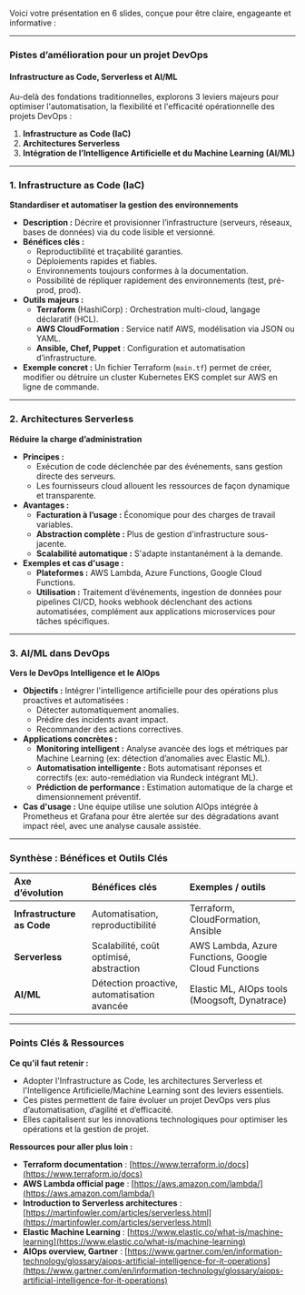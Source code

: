Voici votre présentation en 6 slides, conçue pour être claire, engageante et informative :

---

### **Pistes d’amélioration pour un projet DevOps**
#### Infrastructure as Code, Serverless et AI/ML

Au-delà des fondations traditionnelles, explorons 3 leviers majeurs pour optimiser l'automatisation, la flexibilité et l'efficacité opérationnelle des projets DevOps :

1.  **Infrastructure as Code (IaC)**
2.  **Architectures Serverless**
3.  **Intégration de l’Intelligence Artificielle et du Machine Learning (AI/ML)**

---

### **1. Infrastructure as Code (IaC)**
**Standardiser et automatiser la gestion des environnements**

*   **Description :** Décrire et provisionner l’infrastructure (serveurs, réseaux, bases de données) via du code lisible et versionné.
*   **Bénéfices clés :**
    *   Reproductibilité et traçabilité garanties.
    *   Déploiements rapides et fiables.
    *   Environnements toujours conformes à la documentation.
    *   Possibilité de répliquer rapidement des environnements (test, pré-prod, prod).
*   **Outils majeurs :**
    *   **Terraform** (HashiCorp) : Orchestration multi-cloud, langage déclaratif (HCL).
    *   **AWS CloudFormation** : Service natif AWS, modélisation via JSON ou YAML.
    *   **Ansible, Chef, Puppet** : Configuration et automatisation d’infrastructure.
*   **Exemple concret :** Un fichier Terraform (`main.tf`) permet de créer, modifier ou détruire un cluster Kubernetes EKS complet sur AWS en ligne de commande.

---

### **2. Architectures Serverless**
**Réduire la charge d’administration**

*   **Principes :**
    *   Exécution de code déclenchée par des événements, sans gestion directe des serveurs.
    *   Les fournisseurs cloud allouent les ressources de façon dynamique et transparente.
*   **Avantages :**
    *   **Facturation à l’usage :** Économique pour des charges de travail variables.
    *   **Abstraction complète :** Plus de gestion d'infrastructure sous-jacente.
    *   **Scalabilité automatique :** S'adapte instantanément à la demande.
*   **Exemples et cas d'usage :**
    *   **Plateformes :** AWS Lambda, Azure Functions, Google Cloud Functions.
    *   **Utilisation :** Traitement d’événements, ingestion de données pour pipelines CI/CD, hooks webhook déclenchant des actions automatisées, complément aux applications microservices pour tâches spécifiques.

---

### **3. AI/ML dans DevOps**
**Vers le DevOps Intelligence et le AIOps**

*   **Objectifs :** Intégrer l'intelligence artificielle pour des opérations plus proactives et automatisées :
    *   Détecter automatiquement anomalies.
    *   Prédire des incidents avant impact.
    *   Recommander des actions correctives.
*   **Applications concrètes :**
    *   **Monitoring intelligent :** Analyse avancée des logs et métriques par Machine Learning (ex: détection d’anomalies avec Elastic ML).
    *   **Automatisation intelligente :** Bots automatisant réponses et correctifs (ex: auto-remédiation via Rundeck intégrant ML).
    *   **Prédiction de performance :** Estimation automatique de la charge et dimensionnement préventif.
*   **Cas d'usage :** Une équipe utilise une solution AIOps intégrée à Prometheus et Grafana pour être alertée sur des dégradations avant impact réel, avec une analyse causale assistée.

---

### **Synthèse : Bénéfices et Outils Clés**

| Axe d’évolution        | Bénéfices clés                                | Exemples / outils                                     |
| :--------------------- | :-------------------------------------------- | :---------------------------------------------------- |
| **Infrastructure as Code** | Automatisation, reproductibilité              | Terraform, CloudFormation, Ansible                    |
| **Serverless**         | Scalabilité, coût optimisé, abstraction       | AWS Lambda, Azure Functions, Google Cloud Functions   |
| **AI/ML**              | Détection proactive, automatisation avancée   | Elastic ML, AIOps tools (Moogsoft, Dynatrace)         |

---

### **Points Clés & Ressources**

**Ce qu'il faut retenir :**

*   Adopter l'Infrastructure as Code, les architectures Serverless et l'Intelligence Artificielle/Machine Learning sont des leviers essentiels.
*   Ces pistes permettent de faire évoluer un projet DevOps vers plus d’automatisation, d’agilité et d’efficacité.
*   Elles capitalisent sur les innovations technologiques pour optimiser les opérations et la gestion de projet.

**Ressources pour aller plus loin :**

*   **Terraform documentation** : [https://www.terraform.io/docs](https://www.terraform.io/docs)
*   **AWS Lambda official page** : [https://aws.amazon.com/lambda/](https://aws.amazon.com/lambda/)
*   **Introduction to Serverless architectures** : [https://martinfowler.com/articles/serverless.html](https://martinfowler.com/articles/serverless.html)
*   **Elastic Machine Learning** : [https://www.elastic.co/what-is/machine-learning](https://www.elastic.co/what-is/machine-learning)
*   **AIOps overview, Gartner** : [https://www.gartner.com/en/information-technology/glossary/aiops-artificial-intelligence-for-it-operations](https://www.gartner.com/en/information-technology/glossary/aiops-artificial-intelligence-for-it-operations)